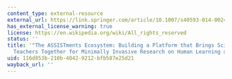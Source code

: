 ```yaml
---
content_type: external-resource
external_url: https://link.springer.com/article/10.1007/s40593-014-0024-x
has_external_license_warning: true
license: https://en.wikipedia.org/wiki/All_rights_reserved
status: ''
title: '"The ASSISTments Ecosystem: Building a Platform that Brings Scientists and
  Teachers Together for Minimally Invasive Research on Human Learning and Teaching."'
uid: 116d853b-210b-4042-9212-bfb587e25d21
wayback_url: ''
---
```

